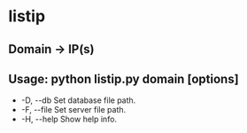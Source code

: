 # listip
## Domain -> IP(s)
## Usage: python listip.py domain [options]
* -D, --db     Set database file path.
* -F, --file   Set server file path.
* -H, --help   Show help info.
